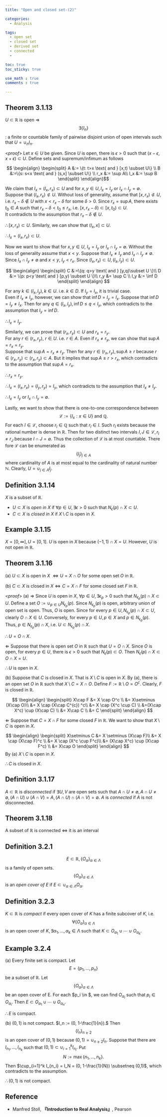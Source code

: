```yaml
---
title: "Open and closed set-(2)"

categories:
  - Analysis

tags:
  - open set
  - closed set
  - derived set
  - connected
  - 

toc: true
toc_sticky: true

use_math : true
comments : true

---
```


## Theorem 3.1.13
$U \subset \mathbb{R}$ is open $\Rightarrow$ $$\exists \{I_n\}$$: a finite or countable family of pairwise disjoint union of open intervals such that $U=\cup_n I_n.$

<*proof*>
Let $x \in U$ be given. Since $U$ is open, there is $\epsilon >0$ such that $(x-\epsilon, x+\epsilon) \subset U.$ Define sets and supremum/infimum as follows

$$
\begin{align}
\begin{split}
A &:= \{t: t>x \text{ and } [x,t) \subset U\} \\ 
B &:=\{s: s<x \text{ and } (s,x] \subset U\} \\
r_x &:= \sup A\\
l_x &:= \sup B 
\end{split}
\end{align}$$ 

We claim that $I_x= (l_x, r_x)\subset U$ and for $x,y \in U, I_x = I_y$ or $I_x \cap I_y =\emptyset.$ <br />
Suppose that $(l_x, r_x) \not\subset U.$ Without loss of generality, assume that $[x, r_x) \not\subset U,$ i.e. $r_x - \delta \not\in U$ with $x<r_x-\delta$ for some $\delta>0.$ Since $r_x = \sup A$, there exists $t_0\in A$ such that $r_x-\delta < t_0 \leq r_x,$ i.e. $[x, r_x-\delta) \subset [x, t_0) \subset U$. <br /> It contradicts to the assumption that $r_x -\delta \not\in U$. 

$\therefore [x, r_x) \subset U.$
Similarly, we can show that $(l_x, x] \subset U.$

$\therefore  I_x = (l_x, r_x) \subset U.$

Now we want to show that for $x,y\in U$, $I_x = I_y$ or $I_x \cap I_y =\emptyset.$ Without the loss of generality assume that $x<y$. Suppose that $I_x \neq I_y$ and $I_x \cap I_y \neq \emptyset.$ Since $I_x \cap I_y \neq \emptyset$ and $x<y$, $l_y < r_x.$ Since $(l_x, r_x) \subset U, (l_x, l_y)\subset U.$ 

$$
\begin{align}
\begin{split}
C &:=\{q: q>y \text{ and } [y,q)\subset U \}\\
D &:= \{p: p<y \text{ and } [p,y) \subset U \}\\
r_y &= \sup C \\
l_y &:= \inf D
\end{split}
\end{align}
$$ 

For any $k\in (l_x, l_y), k\in U.$ i.e. $k\in D.$ If $l_y = l_x$, it is trivial case. <br />
Even if $l_x\neq l_y$, however, we can show that $\inf D = l_y = l_x.$ Suppose that $\inf D = l_y \neq l_x$. Then for any $q \in (l_x, l_y), \inf D \leq q < l_y$, which contradicts to the assumption that $l_y = \inf D$. 

$\therefore l_x = l_y.$

Similarly, we can prove that $(r_x, r_y) \subset U$ and $r_x = r_y.$ <br />
For any $r \in (r_x, r_y)$, $r \in U.$ i.e. $r\in A.$ Even if $r_x \neq r_y$, we can show that $\sup A = r_x = r_y$. <br />
Suppose that  $\sup A = r_x \neq r_y.$ Then for any $r \in (r_x, r_y), \sup A \geq r$ because $r \in (r_x, r_y) \subset (r_x, r_y)\subset A$. But it implies that $\sup A \geq r > r_x$, which contradicts to the assumption that $\sup A = r_x$. 

$\therefore r_x=r_y$.  

$\therefore I_x = (l_x, r_x) = (l_y, r_y) =I_y$, which contradicts to the assumption that $I_x \neq I_y.$

$\therefore I_x = I_y \text{ or } I_x \cap I_y = \emptyset.$

Lastly, we want to show that there is one-to-one correspondence between $$\mathcal{L} :=\{I_x: x\in U \} \text{ and } \mathbb{Q}.$$ For each $I \in \mathcal{L}$, choose $r_l \in \mathbb{Q}$ such that $r_l \in I.$ Such $r_l$ exists because the rational number is dense in $\mathbb{R}.$ Then for two distinct two intervals $I, J \in \mathcal{L}, r_l \neq r_J$ because $I\cap J = \emptyset.$ Thus the collection of $\mathcal{L}$ is at most countable. There fore $\mathcal{L}$ can be enumerated as $$\{I_j\}_{j\in A}$$ where cardinality of $A$ is at most equal to the cardinality of natural number $\mathbb{N}.$ Clearly, $U = \cup_{j\in A} I_j$.
$$\tag*{$\square$}$$


## Definition 3.1.14
$X$ is a subset of $\mathbb{R}$.
- $U \subset X$ is *open in $X$* if $\forall p \in U, \exists \epsilon >0$ such that $N_\epsilon (p) \cap X \subset U.$
- $C \subset X$ is *closed in $X$* if $X\setminus C$ is open in $X$.

## Example 3.1.15
$X=[0,\infty], U=[0,1]$. $U$ is open in $X$ because $(-1, 1) \cap X = U.$ However, $U$ is not open in $\mathbb{R}.$

## Theorem 3.1.16
(a) $U \subset X$ is open in $X$ $\iff U = X \cap O$ for some open set $O$ in $\mathbb{R}.$

(b) $C \subset X$ is closed in $X \iff C = X \cap F$ for some closed set $F$ in $\mathbb{R}.$

<*proof*>
(a) $\Rightarrow$ Since $U$ is open in $X$, $\forall p\in U, \exists\epsilon_p >0$ such that $N_{\epsilon_p}(p) \cap X \subset U.$ Define a set $O := \cup_{p \in U} N_{\epsilon_p}(p).$ Since $N_{\epsilon_p}(p)$ is open, arbitrary union of open set is open. Thus, $O$ is open. Since for every $p\in U, N_{\epsilon_p}(p) \cap X \subset U$, clearly $O\cap X \in U.$ Conversely, for every $p \in U, p\in X$ and $p\in N_{\epsilon_p}(p)$. Thus, $p \in N_{\epsilon_p}(p) \cap X$, i.e. $U\subset N_{\epsilon_p}(p) \cap X.$

$\therefore U = O \cap X.$

$\Leftarrow$ Suppose that there is open set $O$ in $\mathbb{R}$ such that $U=O\cap X.$ Since $O$ is open, for every $p \in U$, there is $\epsilon >0$ such that $N_\epsilon (p) \subset O.$ Then $N_\epsilon (p) \cap X \subset O\cap X = U.$

$\therefore U$ is open in $X$.

(b) Suppose that $C$ is closed in $X$. That is $X \setminus C$ is open in $X$. By (a), there is an open set $O$ in $\mathbb{R}$ such that $X\setminus C = X\cap O.$ Define $F := \mathbb{R} \setminus O = O^c.$ Clearly, $F$ is closed in $\mathbb{R}.$

$$
\begin{align}
\begin{split}
X\cap F &= X \cap O^c \\
&= X\setminus (X\cap O)\\
&= X \cap (X\cap C^{c}) ^c\\
&= X \cap (X^c \cup C) \\
&=(X\cap X^c) \cup (X\cap C) \\
&= X\cap C \\
&= C
\end{split}
\end{align}
$$

$\Leftarrow$ Suppose that $C=X\cap F$ for some closed $F$ in $\mathbb{R}$.
We want to show that $X\setminus C$ is open in $X$.

$$
\begin{align}
\begin{split}
X\setminus C &= X \setminus (X\cap F)\\
&= X \cap (X\cap F)^c \\
&= X \cap (X^c \cup F^c)\\
&= (X\cap X^c) \cup (X\cap F^c) \\
&= X\cap O  
\end{split}
\end{align}
$$
By (a) $X\setminus C$ is open in $X$.

$\therefore C$ is closed in $X$.

$$\tag*{$\square$}$$

## Definition 3.1.17
$A \subset \mathbb{R}$ is *disconnected* if $\exists U,V$ are open sets such that $A\cap U \neq \emptyset, A\cap U \neq \emptyset, (A\cap U) \cup (A\cap V) =A,  (A \cap U) \cap (A\cap V) = \emptyset.$ $A$ is *connected* if $A$ is not disconnected.

## Theorem 3.1.18
A subset of $\mathbb{R}$ is connected $\iff$ it is an interval

## Definition 3.2.1
$$E \subset \mathbb{R}, \{O_\alpha\}_{\alpha \in \Lambda}$$ is a family of open sets. $$\{O_\alpha\}_{\alpha \in \Lambda}$$ is an *open cover of $E$* if $E \subset \cup_{\alpha \in \Lambda}O_\alpha.$

## Definition 3.2.3
$K \subset \mathbb{R}$ is *compact* if every open cover of $K$ has a finite subcover of $K$, i.e. $$\forall \{O_\alpha \}_{\alpha \in \Lambda}$$ is an open cover of $K, \exists \alpha_1, \ldots, \alpha_k \in \Lambda$ such that $K \subset O_{\alpha_1} \cup \cdots \cup O_{\alpha_k}.$

## Example 3.2.4
(a) Every finite set is compact. Let $$E=\{p_1, \ldots, p_n\}$$ be a subset of $\mathbb{R}$. Let $$\{O_\alpha\}_{\alpha \in \Lambda}$$ be an open cover of E. For each $p_i \in $, we can find $O_{\alpha_i}$ such that $p_i \in O_{\alpha_i}$. Then $E \subset O_{\alpha_1} \cup \cdots \cup O_{\alpha_n}$.

$\therefore E$ is compact.

$$\tag*{$\square$}$$

(b) $(0,1)$ is not compact. $I_n := (0, 1-\frac{1}{n}).$ Then $$\{I_n\}_{n\geq2}$$ is an open cover of $(0,1)$ because $(0,1) = \cup_{n\geq 2} I_n$. Suppose that there are $I_{n_1}, \ldots, I_{n_k}$ such that $(0,1) \subset \cup_{i=1}^k I_{n_i}.$  Put $$N:=\max\{n_1, \ldots, n_k\}.$$ Then $\cup_{i=1}^k I_{n_i} = I_N = (0, 1-\frac{1}{N}) \subsetneq (0,1)$, which contradicts to the assumption.

$\therefore (0,1)$ is not compact.

## Reference
- Manfred Stoll, **『**Introduction to Real Analysis**』**, Pearson
